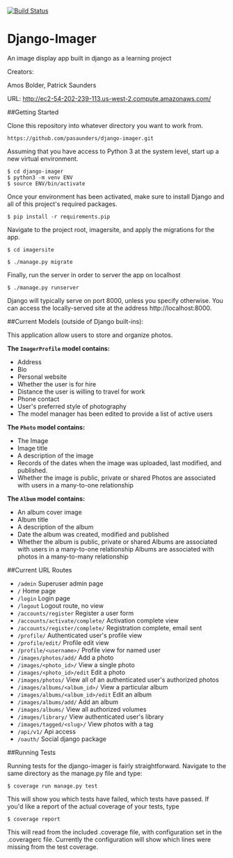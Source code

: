 [![Build Status](https://travis-ci.org/pasaunders/django-imager.svg?branch=master)](https://travis-ci.org/pasaunders/django-imager)
# Django-Imager
An image display app built in django as a learning project

Creators:

Amos Bolder, Patrick Saunders

URL: http://ec2-54-202-239-113.us-west-2.compute.amazonaws.com/


##Getting Started

Clone this repository into whatever directory you want to work from.
```
https://github.com/pasaunders/django-imager.git
```
Assuming that you have access to Python 3 at the system level, start up a new virtual environment.
```
$ cd django-imager
$ python3 -m venv ENV
$ source ENV/bin/activate
```
Once your environment has been activated, make sure to install Django and all of this project's required packages.
```
$ pip install -r requirements.pip
```
Navigate to the project root, imagersite, and apply the migrations for the app.
```
$ cd imagersite

$ ./manage.py migrate
```
Finally, run the server in order to server the app on localhost
```
$ ./manage.py runserver
```
Django will typically serve on port 8000, unless you specify otherwise. You can access the locally-served site at the address http://localhost:8000.


##Current Models (outside of Django built-ins):

This application allow users to store and organize photos.

**The `ImagerProfile` model contains:**

- Address
- Bio
- Personal website
- Whether the user is for hire
- Distance the user is willing to travel for work
- Phone contact
- User's preferred style of photography
- The model manager has been edited to provide a list of active users

**The `Photo` model contains:**

- The Image
- Image title
- A description of the image
- Records of the dates when the image was uploaded, last modified, and published.
- Whether the image is public, private or shared
Photos are associated with users in a many-to-one relationship

**The `Album` model contains:**

- An album cover image
- Album title
- A description of the album
- Date the album was created, modified and published
- Whether the album is public, private or shared
Albums are associated with users in a many-to-one relationship
Albums are associated with photos in a many-to-many relationship

##Current URL Routes

- `/admin` Superuser admin page
- `/` Home page
- `/login` Login page
- `/logout` Logout route, no view
- `/accounts/register` Register a user form
- `/accounts/activate/complete/` Activation complete view
- `/accounts/register/complete/` Registration complete, email sent
- `/profile/` Authenticated user's profile view
- `/profile/edit/` Profile edit view
- `/profile/<username>/` Profile view for named user
- `/images/photos/add/` Add a photo
- `/images/<photo_id>/` View a single photo
- `/images/<photo_id>/edit` Edit a photo
- `/images/photos/` View all of an authenticated user's authorized photos
- `/images/albums/<album_id>/` View a particular album
- `/images/albums/<album_id>/edit` Edit an album
- `/images/albums/add/` Add an album
- `/images/albums/` View all authorized volumes
- `/images/library/` View authenticated user's library
- `/images/tagged/<slug>/` View photos with a tag
- `/api/v1/` Api access
- `/oauth/` Social django package


##Running Tests

Running tests for the django-imager is fairly straightforward. Navigate to the same directory as the manage.py file and type:
```
$ coverage run manage.py test
```
This will show you which tests have failed, which tests have passed. If you'd like a report of the actual coverage of your tests, type
```
$ coverage report
```
This will read from the included .coverage file, with configuration set in the .coveragerc file. Currently the configuration will show which lines were missing from the test coverage.
